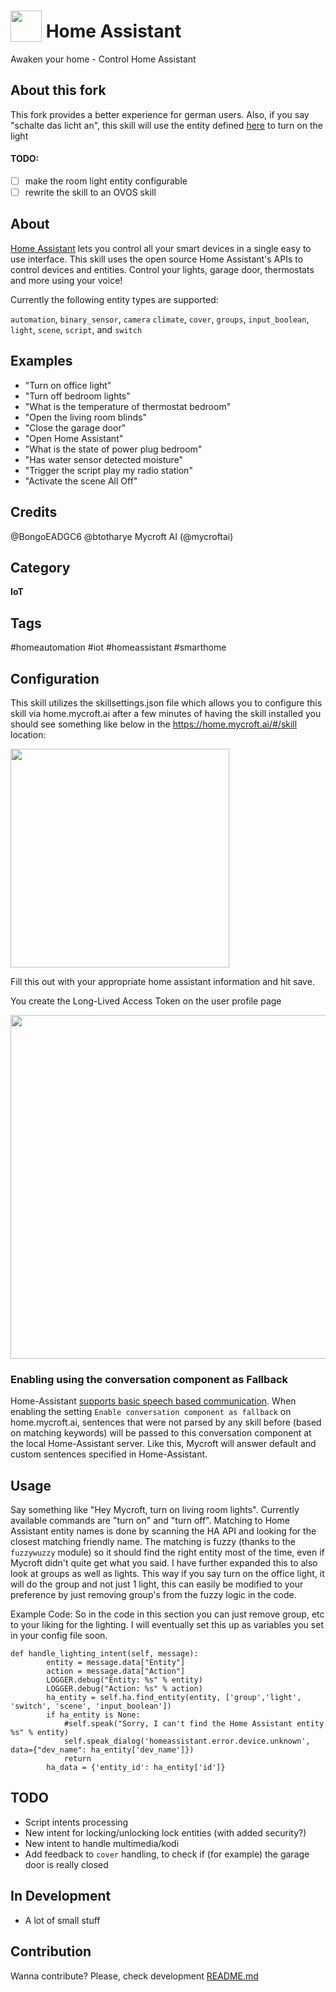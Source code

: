 # <img src='docs/home-assistant.png' card_color='#000000' width='50' height='50' style='vertical-align:bottom'/> Home Assistant
Awaken your home - Control Home Assistant

## About this fork
This fork  provides a better experience for german users.
Also, if you say "schalte das licht an", this skill will use the entity defined [here](https://github.com/PocketMiner82/skill-homeassistant/blob/20.08/__init__.py#L375) to turn on the light

#### TODO:
- [ ] make the room light entity configurable
- [ ] rewrite the skill to an OVOS skill

## About
[Home Assistant](https://www.home-assistant.io/) lets you control all your smart devices in a single easy to use interface. This skill uses the open source Home Assistant's APIs to control devices and entities. Control your lights, garage door, thermostats and more using your voice!

Currently the following entity types are supported:

`automation`,
`binary_sensor`,
`camera`
`climate`,
`cover`,
`groups`,
`input_boolean`,
`light`,
`scene`,
`script`, and
`switch`

## Examples
* "Turn on office light"
* "Turn off bedroom lights"
* "What is the temperature of thermostat bedroom"
* "Open the living room blinds"
* "Close the garage door"
* "Open Home Assistant"
* "What is the state of power plug bedroom"
* "Has water sensor detected moisture"
* "Trigger the script play my radio station"
* "Activate the scene All Off"

## Credits
@BongoEADGC6
@btotharye
Mycroft AI (@mycroftai)

## Category
**IoT**

## Tags
#homeautomation
#iot
#homeassistant
#smarthome



## Configuration
This skill utilizes the skillsettings.json file which allows you to configure this skill via home.mycroft.ai after a few minutes of having the skill installed you should see something like below in the https://home.mycroft.ai/#/skill location:

<img src='docs/home-settings.png' width='350'/>

Fill this out with your appropriate home assistant information and hit save.

You create the Long-Lived Access Token on the user profile page

<img src='docs/long-Lived-access-token.png' width='550'/>


###  Enabling using the conversation component as Fallback

Home-Assistant [supports basic speech based communication](https://www.home-assistant.io/components/conversation/).
When enabling the setting `Enable conversation component as fallback` on home.mycroft.ai, sentences that were not parsed
by any skill before (based on matching keywords) will be passed to this conversation component at the local Home-Assistant server.
Like this, Mycroft will answer default and custom sentences specified in Home-Assistant.

## Usage

Say something like "Hey Mycroft, turn on living room lights". Currently available commands
are "turn on" and "turn off". Matching to Home Assistant entity names is done by scanning
the HA API and looking for the closest matching friendly name. The matching is fuzzy (thanks
to the `fuzzywuzzy` module) so it should find the right entity most of the time, even if Mycroft
didn't quite get what you said.  I have further expanded this to also look at groups as well as lights.  This way if you say turn on the office light, it will do the group and not just 1 light, this can easily be modified to your preference by just removing group's from the fuzzy logic in the code.


Example Code:
So in the code in this section you can just remove group, etc to your liking for the lighting.  I will eventually set this up as variables you set in your config file soon.

```
def handle_lighting_intent(self, message):
        entity = message.data["Entity"]
        action = message.data["Action"]
        LOGGER.debug("Entity: %s" % entity)
        LOGGER.debug("Action: %s" % action)
        ha_entity = self.ha.find_entity(entity, ['group','light', 'switch', 'scene', 'input_boolean'])
        if ha_entity is None:
            #self.speak("Sorry, I can't find the Home Assistant entity %s" % entity)
            self.speak_dialog('homeassistant.error.device.unknown', data={"dev_name": ha_entity['dev_name']})
            return
        ha_data = {'entity_id': ha_entity['id']}
```

## TODO
 * Script intents processing
 * New intent for locking/unlocking lock entities (with added security?)
 * New intent to handle multimedia/kodi
 * Add feedback to `cover` handling, to check if (for example) the garage door is really closed

## In Development
 * A lot of small stuff

## Contribution
Wanna contribute? Please, check development [README.md](./test/README.md)
